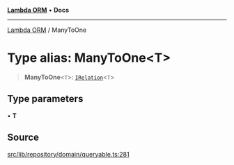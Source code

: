 [**Lambda ORM**](../README.md) • **Docs**

***

[Lambda ORM](../README.md) / ManyToOne

# Type alias: ManyToOne\<T\>

> **ManyToOne**\<`T`\>: [`IRelation`](../interfaces/IRelation.md)\<`T`\>

## Type parameters

• **T**

## Source

[src/lib/repository/domain/queryable.ts:281](https://github.com/lambda-orm/lambdaorm-base/blob/b218b3f63a52b1177feec1e7ed5eb0f37947c503/src/lib/repository/domain/queryable.ts#L281)
